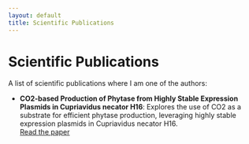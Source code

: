 ```yaml
---
layout: default
title: Scientific Publications
---
```

# Scientific Publications

A list of scientific publications where I am one of the authors:

- **CO2-based Production of Phytase from Highly Stable Expression Plasmids in Cupriavidus necator H16**: Explores the use of CO2 as a substrate for efficient phytase production, leveraging highly stable expression plasmids in Cupriavidus necator H16.  
  [Read the paper](https://doi.org/10.1186/s12934-023-02280-2)


